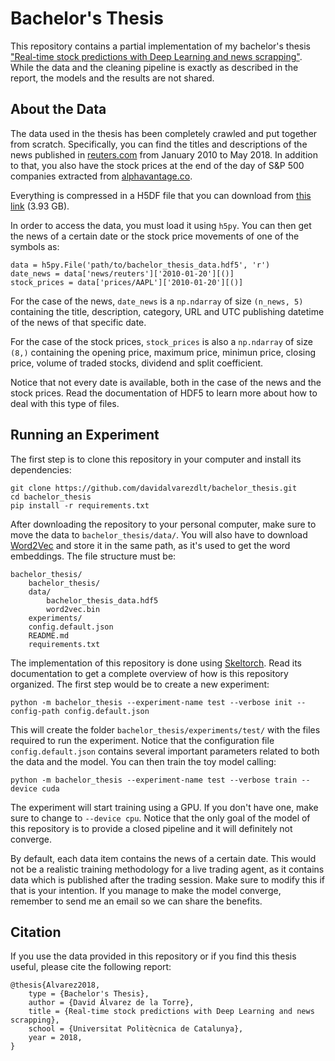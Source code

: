 # Bachelor's Thesis
This repository contains a partial implementation of my bachelor's thesis ["Real-time stock predictions with Deep 
Learning and news scrapping"](https://upcommons.upc.edu/handle/2117/128164). While the data and the cleaning pipeline
is exactly as described in the report, the models and the results are not shared.

## About the Data
The data used in the thesis has been completely crawled and put together from scratch. Specifically, you can find the
titles and descriptions of the news published in [reuters.com](https://www.reuters.com) from January 2010 to May 2018.
In addition to that, you also have the stock prices at the end of the day of S&P 500 companies extracted from 
[alphavantage.co](https://www.alphavantage.co).

Everything is compressed in a H5DF file that you can download from 
[this link](https://www.kaggle.com/davidalvarezdlt/bachelor-thesis) (3.93 GB).

In order to access the data, you must load it using ``h5py``. You can then get the news of a certain date or the stock
price movements of one of the symbols as:

```
data = h5py.File('path/to/bachelor_thesis_data.hdf5', 'r')
date_news = data['news/reuters']['2010-01-20'][()]
stock_prices = data['prices/AAPL']['2010-01-20'][()]
```

For the case of the news, ``date_news`` is a ``np.ndarray`` of size ``(n_news, 5)`` containing the title, description,
category, URL and UTC publishing datetime of the news of that specific date.

For the case of the stock prices, ``stock_prices`` is also a ``np.ndarray`` of size ``(8,)`` containing the opening 
price, maximum price, minimun price, closing price, volume of traded stocks, dividend and split coefficient.

Notice that not every date is available, both in the case of the news and the stock prices. Read the documentation of 
HDF5 to learn more about how to deal with this type of files.

## Running an Experiment
The first step is to clone this repository in your computer and install its dependencies:

```
git clone https://github.com/davidalvarezdlt/bachelor_thesis.git
cd bachelor_thesis
pip install -r requirements.txt
```

After downloading the repository to your personal computer, make sure to move the data to ``bachelor_thesis/data/``.
You will also have to download [Word2Vec](https://www.kaggle.com/davidalvarezdlt/bachelor-thesis) and
store it in the same path, as it's used to get the word embeddings. The file structure must be:

```
bachelor_thesis/
    bachelor_thesis/
    data/
        bachelor_thesis_data.hdf5
        word2vec.bin
    experiments/
    config.default.json
    README.md
    requirements.txt
```

The implementation of this repository is done using [Skeltorch](https://github.com/davidalvarezdlt/skeltorch). Read its
documentation to get a complete overview of how is this repository organized. The first step would be to create a new
experiment:

```
python -m bachelor_thesis --experiment-name test --verbose init --config-path config.default.json
``` 

This will create the folder ``bachelor_thesis/experiments/test/`` with the files required to run the experiment. Notice
that the configuration file ``config.default.json`` contains several important parameters related to both the data and 
the model. You can then train the toy model calling:

```
python -m bachelor_thesis --experiment-name test --verbose train --device cuda
``` 

The experiment will start training using a GPU. If you don't have one, make sure to change to ``--device cpu``. Notice
that the only goal of the model of this repository is to provide a closed pipeline and it will definitely not converge.

By default, each data item contains the news of a certain date. This would not be a realistic training methodology for a
live trading agent, as it contains data which is published after the trading session. Make sure to modify this if that
is your intention. If you manage to make the model converge, remember to send me an email so we can share the benefits.

## Citation
If you use the data provided in this repository or if you find this thesis useful, please cite the following report:

```
@thesis{Alvarez2018,
    type = {Bachelor's Thesis},
    author = {David Álvarez de la Torre}, 
    title = {Real-time stock predictions with Deep Learning and news scrapping},
    school = {Universitat Politècnica de Catalunya},
    year = 2018,
}
``` 

